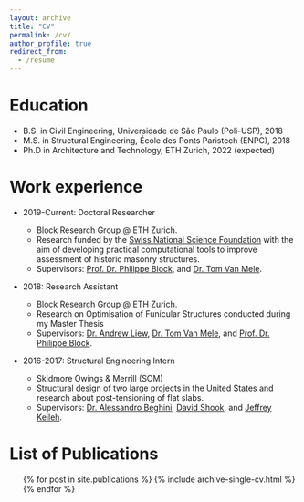 ```yaml
---
layout: archive
title: "CV"
permalink: /cv/
author_profile: true
redirect_from:
  - /resume
---
```


Education
======
* B.S. in Civil Engineering,  Universidade de São Paulo (Poli-USP), 2018
* M.S. in Structural Engineering, École des Ponts Paristech (ENPC), 2018
* Ph.D in Architecture and Technology, ETH Zurich, 2022 (expected)

Work experience
======
* 2019-Current: Doctoral Researcher
  * Block Research Group @ ETH Zurich.
  * Research funded by the [Swiss National Science Foundation](http://www.snf.ch/en/Pages/default.aspx) with the aim of developing practical computational tools to improve assessment of historic masonry structures.
  * Supervisors: [Prof. Dr. Philippe Block](https://www.block.arch.ethz.ch/brg/people/philippe-block), and [Dr. Tom Van Mele](https://www.block.arch.ethz.ch/brg/people/tom-van-mele).

* 2018: Research Assistant
  * Block Research Group @ ETH Zurich.
  * Research on Optimisation of Funicular Structures conducted during my Master Thesis
  * Supervisors: [Dr. Andrew Liew](https://www.sheffield.ac.uk/civil/staff/academic/andrew-liew), [Dr. Tom Van Mele](https://www.block.arch.ethz.ch/brg/people/tom-van-mele), and [Prof. Dr. Philippe Block](https://www.block.arch.ethz.ch/brg/people/philippe-block).

* 2016-2017: Structural Engineering Intern
  * Skidmore Owings & Merrill (SOM)
  * Structural design of two large projects in the United States and research about post-tensioning of flat slabs. 
  * Supervisors: [Dr. Alessandro Beghini](https://www.linkedin.com/in/alessandro-beghini-phd-se-6195027/), [David Shook](https://www.linkedin.com/in/david-shook-90370a10a/), and [Jeffrey Keileh](https://www.linkedin.com/in/jeffrey-keileh-pe-se-leed/).

List of Publications
======
  <ul>{% for post in site.publications %}
    {% include archive-single-cv.html %}
  {% endfor %}</ul>
